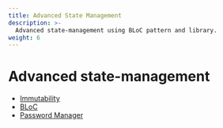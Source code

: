 ```yaml
---
title: Advanced State Management
description: >-
  Advanced state-management using BLoC pattern and library.
weight: 6
---
```


# Advanced state-management

- [Immutability](immutability)
- [BLoC](bloc)
- [Password Manager](password-manager)
